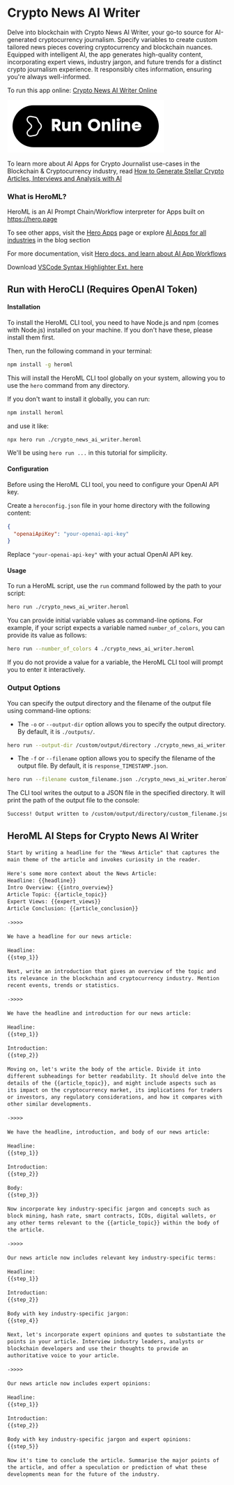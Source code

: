 # Crypto News AI Writer

Delve into blockchain with Crypto News AI Writer, your go-to source for AI-generated cryptocurrency journalism. Specify variables to create custom tailored news pieces covering cryptocurrency and blockchain nuances. Equipped with intelligent AI, the app generates high-quality content, incorporating expert views, industry jargon, and future trends for a distinct crypto journalism experience. It responsibly cites information, ensuring you're always well-informed.

To run this app online: [Crypto News AI Writer Online](https://hero.page/app/crypto-news-ai-writer-ai-generated-cryptocurrency-journalism/E3TJdApnzPk3xz3SXUQJ)

[![Run Crypto News AI Writer Online](/assets/run.svg)](https://hero.page/app/crypto-news-ai-writer-ai-generated-cryptocurrency-journalism/E3TJdApnzPk3xz3SXUQJ)

To learn more about AI Apps for Crypto Journalist use-cases in the Blockchain & Cryptocurrency industry, read [How to Generate Stellar Crypto Articles, Interviews and Analysis with AI](https://hero.page/blog/ai/blockchain-and-cryptocurrency/how-to-generate-stellar-crypto-articles-interviews-and-analysis-with-ai/170753)

### What is HeroML?
HeroML is an AI Prompt Chain/Workflow interpreter for Apps built on https://hero.page 

To see other apps, visit the [Hero Apps](https://hero.page/apps) page or explore [AI Apps for all industries](https://hero.page/blog) in the blog section

For more documentation, visit [Hero docs, and learn about AI App Workflows](https://hero.page/tutorials/introduction-to-heroml)

Download [VSCode Syntax Highlighter Ext. here](https://marketplace.visualstudio.com/items?itemName=hero-page.heroml)

## Run with HeroCLI (Requires OpenAI Token)

#### Installation

To install the HeroML CLI tool, you need to have Node.js and npm (comes with Node.js) installed on your machine. If you don't have these, please install them first. 

Then, run the following command in your terminal:

```bash
npm install -g heroml
```

This will install the HeroML CLI tool globally on your system, allowing you to use the `hero` command from any directory.

If you don't want to install it globally, you can run:

```bash
npm install heroml
```

and use it like:

```bash
npx hero run ./crypto_news_ai_writer.heroml
```

We'll be using `hero run ...` in this tutorial for simplicity.

#### Configuration

Before using the HeroML CLI tool, you need to configure your OpenAI API key. 

Create a `heroconfig.json` file in your home directory with the following content:

```json
{
  "openaiApiKey": "your-openai-api-key"
}
```

Replace `"your-openai-api-key"` with your actual OpenAI API key.

#### Usage

To run a HeroML script, use the `run` command followed by the path to your script:

```bash
hero run ./crypto_news_ai_writer.heroml
```

You can provide initial variable values as command-line options. For example, if your script expects a variable named `number_of_colors`, you can provide its value as follows:

```bash
hero run --number_of_colors 4 ./crypto_news_ai_writer.heroml
```

If you do not provide a value for a variable, the HeroML CLI tool will prompt you to enter it interactively.

### Output Options

You can specify the output directory and the filename of the output file using command-line options:

- The `-o` or `--output-dir` option allows you to specify the output directory. By default, it is `./outputs/`.

```bash
hero run --output-dir /custom/output/directory ./crypto_news_ai_writer.heroml
```

- The `-f` or `--filename` option allows you to specify the filename of the output file. By default, it is `response_TIMESTAMP.json`.

```bash
hero run --filename custom_filename.json ./crypto_news_ai_writer.heroml
```

The CLI tool writes the output to a JSON file in the specified directory. It will print the path of the output file to the console:

```bash
Success! Output written to /custom/output/directory/custom_filename.json
```


## HeroML AI Steps for Crypto News AI Writer
```
Start by writing a headline for the "News Article" that captures the main theme of the article and invokes curiosity in the reader.

Here's some more context about the News Article:
Headline: {{headline}}
Intro Overview: {{intro_overview}}
Article Topic: {{article_topic}}
Expert Views: {{expert_views}}
Article Conclusion: {{article_conclusion}}

->>>>

We have a headline for our news article:

Headline:
{{step_1}}

Next, write an introduction that gives an overview of the topic and its relevance in the blockchain and cryptocurrency industry. Mention recent events, trends or statistics.

->>>>

We have the headline and introduction for our news article:

Headline:
{{step_1}}

Introduction:
{{step_2}}

Moving on, let's write the body of the article. Divide it into different subheadings for better readability. It should delve into the details of the {{article_topic}}, and might include aspects such as its impact on the cryptocurrency market, its implications for traders or investors, any regulatory considerations, and how it compares with other similar developments.

->>>>

We have the headline, introduction, and body of our news article:

Headline:
{{step_1}}

Introduction:
{{step_2}}

Body:
{{step_3}}

Now incorporate key industry-specific jargon and concepts such as block mining, hash rate, smart contracts, ICOs, digital wallets, or any other terms relevant to the {{article_topic}} within the body of the article.

->>>>

Our news article now includes relevant key industry-specific terms:

Headline:
{{step_1}}

Introduction:
{{step_2}}

Body with key industry-specific jargon:
{{step_4}}

Next, let's incorporate expert opinions and quotes to substantiate the points in your article. Interview industry leaders, analysts or blockchain developers and use their thoughts to provide an authoritative voice to your article.

->>>>

Our news article now includes expert opinions:

Headline:
{{step_1}}

Introduction:
{{step_2}}

Body with key industry-specific jargon and expert opinions:
{{step_5}}

Now it's time to conclude the article. Summarise the major points of the article, and offer a speculation or prediction of what these developments mean for the future of the industry.


```

